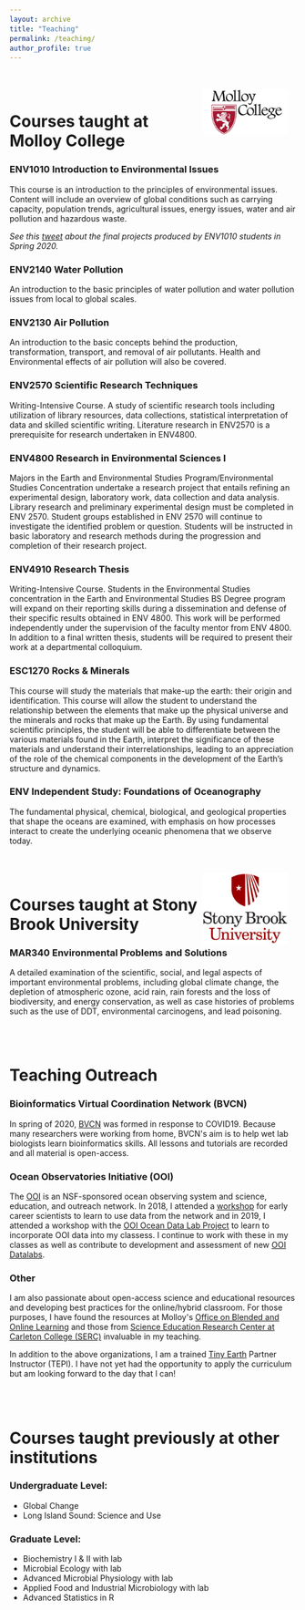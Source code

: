 ```yaml
---
layout: archive
title: "Teaching"
permalink: /teaching/
author_profile: true
---
```

<br/><br/>
<img align="right" src="/images/MolloyCollege_Logo.png" width="150px" style="padding-right: 15px">
# Courses taught at Molloy College
### ENV1010 Introduction to Environmental Issues
This course is an introduction to the principles of environmental issues. Content will include an overview of global conditions such as carrying capacity, population trends, agricultural issues, energy issues, water and air pollution and hazardous waste. 

*See this [tweet](https://twitter.com/LizzSuter/status/1259940863532240897) about the final projects produced by ENV1010 students in  Spring 2020.*

### ENV2140 Water Pollution
An introduction to the basic principles of water pollution and water pollution issues from local to global scales.


### ENV2130 Air Pollution
An introduction to the basic concepts behind the production, transformation, transport, and removal of air pollutants.  Health and Environmental effects of air pollution will also be covered.

### ENV2570 Scientific Research Techniques 
Writing-Intensive Course. A study of scientific research tools including utilization of library resources, data collections, statistical interpretation of data and skilled scientific writing. Literature research in ENV2570 is a prerequisite for research undertaken in ENV4800.

### ENV4800 Research in Environmental Sciences I
Majors in the Earth and Environmental Studies Program/Environmental Studies Concentration undertake a research project that entails refining an experimental design, laboratory work, data collection and data analysis. Library research and preliminary experimental design must be completed in ENV 2570. Student groups established in ENV 2570 will continue to investigate the identified problem or question. Students will be instructed in basic laboratory and research methods during the progression and completion of their research project. 

### ENV4910 Research Thesis
Writing-Intensive Course. Students in the Environmental Studies concentration in the Earth and Environmental Studies BS Degree program will expand on their reporting skills during a dissemination and defense of their specific results obtained in ENV 4800. This work will be performed independently under the supervision of the faculty mentor from ENV 4800. In addition to a final written thesis, students will be required to present their work at a departmental colloquium. 

### ESC1270 Rocks & Minerals
This course will study the materials that make-up the earth: their origin and identification. This course will allow the student to understand the relationship between the elements that make up the physical universe and the minerals and rocks that make up the Earth. By using fundamental scientific principles, the student will be able to differentiate between the various materials found in the Earth, interpret the significance of these materials and understand their interrelationships, leading to an appreciation of the role of the chemical components in the development of the Earth’s structure and dynamics.

### ENV Independent Study: Foundations of Oceanography
The fundamental physical, chemical, biological, and geological properties that shape the oceans are examined, with emphasis on how processes interact to create the underlying oceanic phenomena that we observe today.



<br/><br/>
<img align="right" src="/images/sbu_logo_stacked_vert.jpeg" width="150px" style="padding-right: 15px">
# Courses taught at Stony Brook University

### MAR340 Environmental Problems and Solutions
A detailed examination of the scientific, social, and legal aspects of important environmental problems, including global climate change, the depletion of atmospheric ozone, acid rain, rain forests and the loss of biodiversity, and energy conservation, as well as case histories of problems such as the use of DDT, environmental carcinogens, and lead poisoning.

<br/><br/>
# Teaching Outreach

### Bioinformatics Virtual Coordination Network (BVCN)
In spring of 2020, [BVCN](https://biovcnet.github.io/) was formed in response to COVID19. Because many researchers were working from home, BVCN's aim is to help wet lab biologists learn bioinformatics skills.  All lessons and tutorials are recorded and all material is open-access.

### Ocean Observatories Initiative (OOI)
The [OOI](https://oceanobservatories.org/) is an NSF-sponsored ocean observing system and science, education, and outreach network. In 2018, I attended a [workshop](https://oceanobservatories.org/data-workshops/) for early career scientists to learn to use data from the network and in 2019, I attended a workshop with the [OOI Ocean Data Lab Project](https://datalab.marine.rutgers.edu/) to learn to incorporate OOI data into my classess. I continue to work with these in my classes as well as contribute to development and assessment of new [OOI Datalabs](https://datalab.marine.rutgers.edu/explorations/index.php). 


### Other
I am also passionate about open-access science and educational resources and developing best practices for the online/hybrid classroom. For those purposes, I have found the resources at Molloy's [Office on Blended and Online Learning](https://www.molloy.edu/academics/blended-and-online-learning/the-office-of-blended-and-online-learning) and those from [Science Education Research Center at Carleton College (SERC)](https://serc.carleton.edu/index.html) invaluable in my teaching.

In addition to the above organizations, I am a trained [Tiny Earth](https://tinyearth.wisc.edu/) Partner Instructor (TEPI). I have not yet had the opportunity to apply the curriculum but am looking forward to the day that I can!

<br/><br/>
# Courses taught previously at other institutions

### Undergraduate Level:

* Global Change 
* Long Island Sound: Science and Use 

### Graduate Level:

* Biochemistry I & II with lab
* Microbial Ecology with lab
* Advanced Microbial Physiology with lab
* Applied Food and Industrial Microbiology with lab
* Advanced Statistics in R
